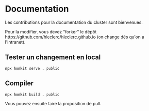 # Documentation

Les contributions pour la documentation du cluster sont bienvenues.

Pour la modifier, vous devez "forker" le dépôt https://github.com/hleclerc/hleclerc.github.io (on change dès qu'on a l'intranet).

## Tester un changement en local

`npx honkit serve . public`

## Compiler

`npx honkit build . public`

Vous pouvez ensuite faire la proposition de pull.
